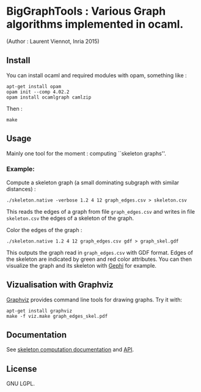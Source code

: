 # BigGraphTools : Various Graph algorithms implemented in ocaml.

(Author : Laurent Viennot, Inria 2015)

## Install

You can install ocaml and required modules with opam, something like :
```
apt-get install opam
opam init --comp 4.02.2
opam install ocamlgraph camlzip
```

Then :
```
make
```

## Usage

Mainly one tool for the moment : computing ``skeleton graphs''.

### Example:

Compute a skeleton graph (a small dominating subgraph with similar distances) :
```
./skeleton.native -verbose 1.2 4 12 graph_edges.csv > skeleton.csv
```

This reads the edges of a graph from file `graph_edges.csv` and 
writes in file `skeleton.csv` the edges of a skeleton of the graph.

Color the edges of the graph :
```
./skeleton.native 1.2 4 12 graph_edges.csv gdf > graph_skel.gdf
```

This outputs the graph read in `graph_edges.csv` with GDF format. Edges of the
skeleton are indicated by green and red color attributes. You can then
visualize the graph and its skeleton with [Gephi](http://gephi.github.io/)
for example.



## Vizualisation with Graphviz

[Graphviz](http://graphviz.org/) provides command line tools for drawing graphs.
Try it with:
```
apt-get install graphviz
make -f viz.make graph_edges_skel.pdf
```



## Documentation

See [skeleton computation
documentation](https://who.rocq.inria.fr/Laurent.Viennot/dev/big-graph-tools/api.doc/Skeleton.Skeleton.html)
and
[API](https://who.rocq.inria.fr/Laurent.Viennot/dev/big-graph-tools/api.doc/).




## License

GNU LGPL.

